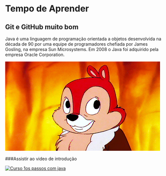 # Tempo de Aprender
## Git e GitHub muito bom
Java é uma linguagem de programação orientada a objetos desenvolvida na década de 90 por uma equipe de programadores chefiada por James Gosling, na empresa Sun Microsystems. Em 2008 o Java foi adquirido pela empresa Oracle Corporation.

![Esquilo](https://github.com/PierreCarneiro/roboticapratica/blob/master/blushing-75.gif)

###Assistir ao video de introdução

[![Curso 1os passos com java](http://img.youtube.com/vi/sTX0UEplF54/0.jpg)](http://www.youtube.com/watch?v=sTX0UEplF54 "Vídeo de introdução java")
